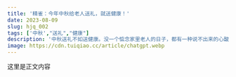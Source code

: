 ```yaml
---
title: '精雀：今年中秋给老人送礼，就送健康！'
date: 2023-08-09
slug: hjq_002
tags: ['中秋',"送礼","健康"]
description: '中秋送礼不如送健康。没一个惦念家里老人的日子，都有一种说不出来的心酸，精雀帮你把难以开口的话替你说出来!'
image: https://cdn.tuiqiao.cc/article/chatgpt.webp
---
```

这里是正文内容